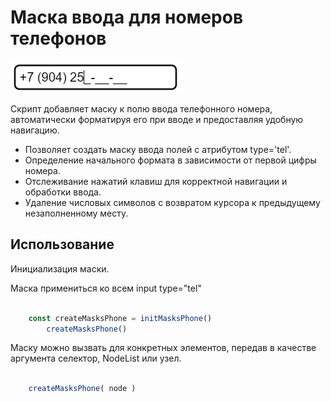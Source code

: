 # Маска ввода для номеров телефонов


![Маска ввода](https://github.com/DanilBezrukov/createMasksPhone/blob/main/mask.png?raw=true)


Скрипт добавляет маску к полю ввода телефонного номера, автоматически форматируя его при вводе и предоставляя удобную навигацию.

- Позволяет создать маску ввода полей с атрибутом type='tel'.
- Определение начального формата в зависимости от первой цифры номера.
- Отслеживание нажатий клавиш для корректной навигации и обработки ввода.
- Удаление числовых символов с возвратом курсора к предыдущему незаполненному месту.

## Использование

Инициализация маски.

Маска примениться ко всем input type="tel"
```javascript

	const createMasksPhone = initMasksPhone()
        createMasksPhone()

```

Маску можно вызвать для конкретных элементов, передав в качестве аргумента селектор, NodeList или узел.
```javascript

	createMasksPhone( node )

```
